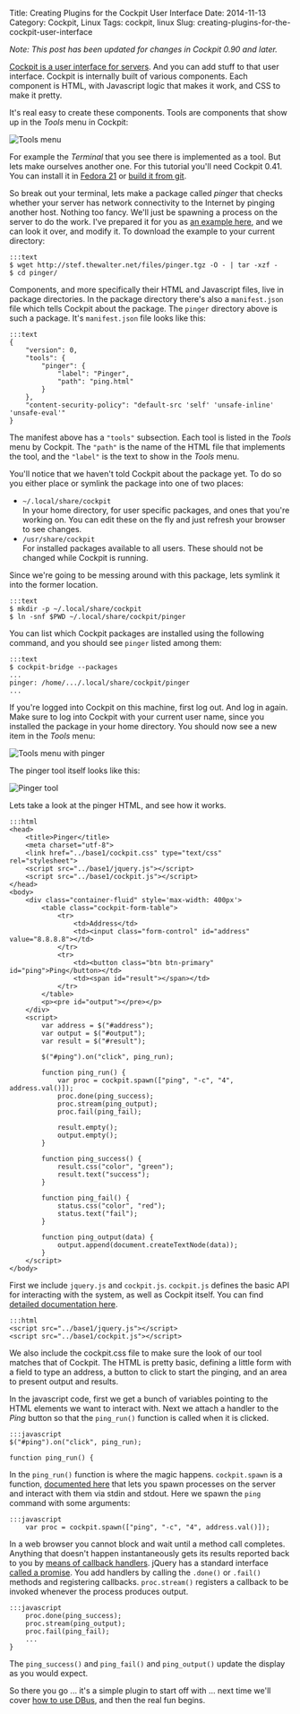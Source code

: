 Title: Creating Plugins for the Cockpit User Interface
Date: 2014-11-13
Category: Cockpit, Linux
Tags: cockpit, linux
Slug: creating-plugins-for-the-cockpit-user-interface

*Note: This post has been updated for changes in Cockpit 0.90 and later.*

[Cockpit is a user interface for servers](http://cockpit-project.org). And you can add stuff to that user interface. Cockpit is internally built of various components. Each component is HTML, with Javascript logic that makes it work, and CSS to make it pretty.

It's real easy to create these components. Tools are components that show up in the *Tools* menu in Cockpit:

![Tools menu](images/cockpit-tools-default.png)

For example the *Terminal* that you see there is implemented as a tool. But lets make ourselves another one. For this tutorial you'll need Cockpit 0.41. You can install it in [Fedora 21](https://lists.fedorahosted.org/pipermail/cockpit-devel/2014-November/000196.html) or [build it from git](https://github.com/cockpit-project/cockpit/blob/master/HACKING.md).

So break out your terminal, lets make a package called *pinger* that checks whether your server has network connectivity to the Internet by pinging another host. Nothing too fancy. We'll just be spawning a process on the server to do the work. I've prepared it for you as [an example here](http://stef.thewalter.net/files/pinger.tgz), and we can look it over, and modify it. To download the example to your current directory:

    :::text
    $ wget http://stef.thewalter.net/files/pinger.tgz -O - | tar -xzf -
    $ cd pinger/

Components, and more specifically their HTML and Javascript files, live in package directories. In the package directory there's also a `manifest.json` file which tells Cockpit about the package. The `pinger` directory above is such a package. It's `manifest.json` file looks like this:

    :::text
    {
        "version": 0,
        "tools": {
            "pinger": {
                "label": "Pinger",
                "path": "ping.html"
            }
        },
        "content-security-policy": "default-src 'self' 'unsafe-inline' 'unsafe-eval'"
    }

The manifest above has a `"tools"` subsection. Each tool is listed in the *Tools* menu by Cockpit. The `"path"` is the name of the HTML file that implements the tool, and the `"label"` is the text to show in the *Tools* menu.

You'll notice that we haven't told Cockpit about the package yet. To do so you either place or symlink the package into one of two places:

 * `~/.local/share/cockpit`<br>
In your home directory, for user specific packages, and ones that you're working on. You can edit these on the fly and just refresh your browser to see changes.
 * `/usr/share/cockpit`<br>
For installed packages available to all users. These should not be changed while Cockpit is running.

Since we're going to be messing around with this package, lets symlink it into the former location.

    :::text
    $ mkdir -p ~/.local/share/cockpit
    $ ln -snf $PWD ~/.local/share/cockpit/pinger

You can list which Cockpit packages are installed using the following command, and you should see `pinger` listed among them:

    :::text
    $ cockpit-bridge --packages
    ...
    pinger: /home/.../.local/share/cockpit/pinger
    ...

If you're logged into Cockpit on this machine, first log out. And log in again. Make sure to log into Cockpit with your current user name, since you installed the package in your home directory. You should now see a new item in the *Tools* menu:

![Tools menu with pinger](images/cockpit-tools-pinger.png)

The pinger tool itself looks like this:

![Pinger tool](images/cockpit-pinger-tool.png)

Lets take a look at the pinger HTML, and see how it works.

    :::html
    <head>
        <title>Pinger</title>
        <meta charset="utf-8">
        <link href="../base1/cockpit.css" type="text/css" rel="stylesheet">
        <script src="../base1/jquery.js"></script>
        <script src="../base1/cockpit.js"></script>
    </head>
    <body>
        <div class="container-fluid" style='max-width: 400px'>
            <table class="cockpit-form-table">
                <tr>
                    <td>Address</td>
                    <td><input class="form-control" id="address" value="8.8.8.8"></td>
                </tr>
                <tr>
                    <td><button class="btn btn-primary" id="ping">Ping</button></td>
                    <td><span id="result"></span></td>
                </tr>
            </table>
            <p><pre id="output"></pre></p>
        </div>
        <script>
            var address = $("#address");
            var output = $("#output");
            var result = $("#result");

            $("#ping").on("click", ping_run);

            function ping_run() {
                var proc = cockpit.spawn(["ping", "-c", "4", address.val()]);
                proc.done(ping_success);
                proc.stream(ping_output);
                proc.fail(ping_fail);

                result.empty();
                output.empty();
            }

            function ping_success() {
                result.css("color", "green");
                result.text("success");
            }

            function ping_fail() {
                status.css("color", "red");
                status.text("fail");
            }

            function ping_output(data) {
                output.append(document.createTextNode(data));
            }
        </script>
    </body>
</html>

First we include `jquery.js` and `cockpit.js`. `cockpit.js` defines the basic API for interacting with the system, as well as Cockpit itself. You can find [detailed documentation here](http://cockpit-project.org/guide/latest/development.html).

    :::html
    <script src="../base1/jquery.js"></script>
    <script src="../base1/cockpit.js"></script>

We also include the cockpit.css file to make sure the look of our tool matches that of Cockpit. The HTML is pretty basic, defining a little form with a field to type an address, a button to click to start the pinging, and an area to present output and results.

In the javascript code, first we get a bunch of variables pointing to the HTML elements we want to interact with.
Next we attach a handler to the *Ping* button so that the `ping_run()` function is called when it is clicked.

    :::javascript
    $("#ping").on("click", ping_run);

    function ping_run() {

In the `ping_run()` function is where the magic happens. `cockpit.spawn` is a function, [documented here](http://cockpit-project.org/guide/latest/cockpit-spawn.html) that lets you spawn processes on the server and interact with them via stdin and stdout. Here we spawn the `ping` command with some arguments:

    :::javascript
        var proc = cockpit.spawn(["ping", "-c", "4", address.val()]);

In a web browser you cannot block and wait until a method call completes. Anything that doesn't happen instantaneously gets its results reported back to you by [means of callback handlers](http://cockpit-project.org/guide/latest/cockpit-spawn.html#cockpit-spawn-done). jQuery has a standard interface [called a promise](http://api.jquery.com/deferred.promise/). You add handlers by calling the `.done()` or `.fail()` methods and registering callbacks. `proc.stream()` registers a callback to be invoked whenever the process produces output.

    :::javascript
        proc.done(ping_success);
        proc.stream(ping_output);
        proc.fail(ping_fail);
        ...
    }

The `ping_success()` and `ping_fail()` and `ping_output()` update the display as you would expect.

So there you go ... it's a simple plugin to start off with ... next time we'll cover [how to use DBus](http://cockpit-project.org/guide/latest/cockpit-dbus.html), and then the real fun begins.
